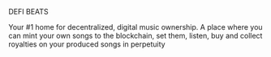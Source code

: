 DEFI BEATS

Your #1 home for decentralized, digital music ownership. A place where you can mint your own songs to the blockchain, set them, listen, buy and collect royalties on your produced songs in perpetuity

